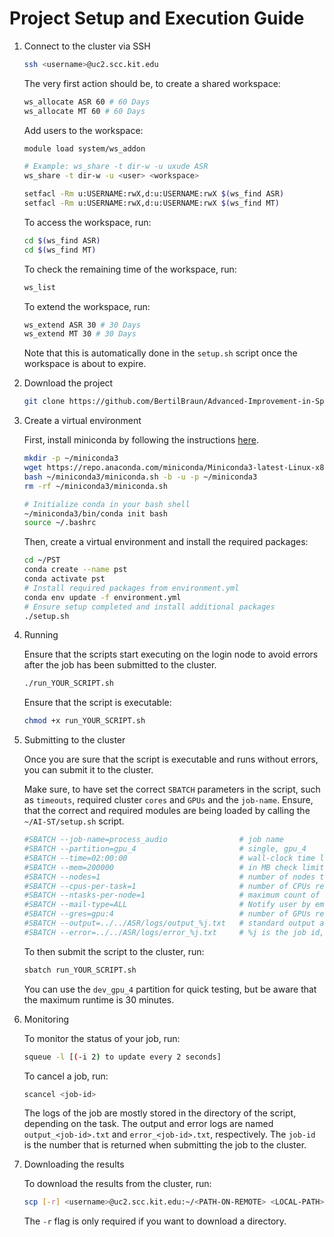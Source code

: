 # Project Setup and Execution Guide

1. Connect to the cluster via SSH

    ```bash
    ssh <username>@uc2.scc.kit.edu
    ```

    The very first action should be, to create a shared workspace:

    ```bash
    ws_allocate ASR 60 # 60 Days
    ws_allocate MT 60 # 60 Days
    ```

    Add users to the workspace:

    ```bash
    module load system/ws_addon
    
    # Example: ws_share -t dir-w -u uxude ASR
    ws_share -t dir-w -u <user> <workspace>
   
    setfacl -Rm u:USERNAME:rwX,d:u:USERNAME:rwX $(ws_find ASR)
    setfacl -Rm u:USERNAME:rwX,d:u:USERNAME:rwX $(ws_find MT)
    ```

    To access the workspace, run:

    ```bash
    cd $(ws_find ASR)
    cd $(ws_find MT)
    ```

    To check the remaining time of the workspace, run:

    ```bash
    ws_list
    ```

    To extend the workspace, run:

    ```bash
    ws_extend ASR 30 # 30 Days
    ws_extend MT 30 # 30 Days
    ```

    Note that this is automatically done in the `setup.sh` script once the workspace is about to expire.

2. Download the project

    ```bash
    git clone https://github.com/BertilBraun/Advanced-Improvement-in-Speech-Translation.git PST
    ```

3. Create a virtual environment

    First, install miniconda by following the instructions [here](https://docs.conda.io/projects/miniconda/en/latest/index.html#quick-command-line-install).

    ```bash
    mkdir -p ~/miniconda3
    wget https://repo.anaconda.com/miniconda/Miniconda3-latest-Linux-x86_64.sh -O ~/miniconda3/miniconda.sh
    bash ~/miniconda3/miniconda.sh -b -u -p ~/miniconda3
    rm -rf ~/miniconda3/miniconda.sh

    # Initialize conda in your bash shell
    ~/miniconda3/bin/conda init bash
    source ~/.bashrc
    ```

    Then, create a virtual environment and install the required packages:

    ```bash
    cd ~/PST
    conda create --name pst
    conda activate pst
    # Install required packages from environment.yml
    conda env update -f environment.yml
    # Ensure setup completed and install additional packages
    ./setup.sh
    ```

4. Running

    Ensure that the scripts start executing on the login node to avoid errors after the job has been submitted to the cluster.

    ```bash
    ./run_YOUR_SCRIPT.sh
    ```

    Ensure that the script is executable:

    ```bash
    chmod +x run_YOUR_SCRIPT.sh
    ```

5. Submitting to the cluster

    Once you are sure that the script is executable and runs without errors, you can submit it to the cluster.

    Make sure, to have set the correct `SBATCH` parameters in the script, such as `timeouts`, required cluster `cores` and `GPUs` and the `job-name`. Ensure, that the correct and required modules are being loaded by calling the `~/AI-ST/setup.sh` script.

    ```bash
    #SBATCH --job-name=process_audio                # job name
    #SBATCH --partition=gpu_4                       # single, gpu_4
    #SBATCH --time=02:00:00                         # wall-clock time limit  
    #SBATCH --mem=200000                            # in MB check limits per node
    #SBATCH --nodes=1                               # number of nodes to be used
    #SBATCH --cpus-per-task=1                       # number of CPUs required per MPI task
    #SBATCH --ntasks-per-node=1                     # maximum count of tasks per node
    #SBATCH --mail-type=ALL                         # Notify user by email when certain event types occur.
    #SBATCH --gres=gpu:4                            # number of GPUs required per node 
    #SBATCH --output=../../ASR/logs/output_%j.txt   # standard output and error log
    #SBATCH --error=../../ASR/logs/error_%j.txt     # %j is the job id, making each log file unique, therefore not overwriting each other
    ```

    To then submit the script to the cluster, run:

    ```bash
    sbatch run_YOUR_SCRIPT.sh
    ```

    You can use the `dev_gpu_4` partition for quick testing, but be aware that the maximum runtime is 30 minutes.

6. Monitoring

    To monitor the status of your job, run:

    ```bash
    squeue -l [(-i 2) to update every 2 seconds]
    ```

    To cancel a job, run:

    ```bash
    scancel <job-id>
    ```

    The logs of the job are mostly stored in the directory of the script, depending on the task. The output and error logs are named `output_<job-id>.txt` and `error_<job-id>.txt`, respectively. The `job-id` is the number that is returned when submitting the job to the cluster.

7. Downloading the results

    To download the results from the cluster, run:

    ```bash
    scp [-r] <username>@uc2.scc.kit.edu:~/<PATH-ON-REMOTE> <LOCAL-PATH>
    ```

    The `-r` flag is only required if you want to download a directory.
